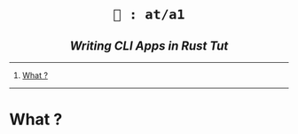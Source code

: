 <h1 align="center"><code> 🔖 : at/a1 </code></h1>
<h2 align="center"><i> Writing CLI Apps in Rust Tut </i></h2>

----
1. [What ?](#what-)

----

# What ?


